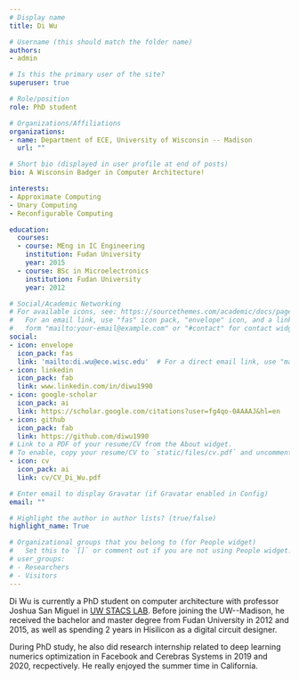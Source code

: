 ```yaml
---
# Display name
title: Di Wu

# Username (this should match the folder name)
authors:
- admin

# Is this the primary user of the site?
superuser: true

# Role/position
role: PhD student

# Organizations/Affiliations
organizations:
- name: Department of ECE, University of Wisconsin -- Madison
  url: ""

# Short bio (displayed in user profile at end of posts)
bio: A Wisconsin Badger in Computer Architecture!

interests:
- Approximate Computing
- Unary Computing
- Reconfigurable Computing

education:
  courses:
  - course: MEng in IC Engineering
    institution: Fudan University
    year: 2015
  - course: BSc in Microelectronics
    institution: Fudan University
    year: 2012

# Social/Academic Networking
# For available icons, see: https://sourcethemes.com/academic/docs/page-builder/#icons
#   For an email link, use "fas" icon pack, "envelope" icon, and a link in the
#   form "mailto:your-email@example.com" or "#contact" for contact widget.
social:
- icon: envelope
  icon_pack: fas
  link: 'mailto:di.wu@ece.wisc.edu'  # For a direct email link, use "mailto:test@example.org".
- icon: linkedin
  icon_pack: fab
  link: www.linkedin.com/in/diwu1990
- icon: google-scholar
  icon_pack: ai
  link: https://scholar.google.com/citations?user=fg4qo-0AAAAJ&hl=en
- icon: github
  icon_pack: fab
  link: https://github.com/diwu1990
# Link to a PDF of your resume/CV from the About widget.
# To enable, copy your resume/CV to `static/files/cv.pdf` and uncomment the lines below.
- icon: cv
  icon_pack: ai
  link: cv/CV_Di_Wu.pdf

# Enter email to display Gravatar (if Gravatar enabled in Config)
email: ""

# Highlight the author in author lists? (true/false)
highlight_name: True

# Organizational groups that you belong to (for People widget)
#   Set this to `[]` or comment out if you are not using People widget.
# user_groups:
# - Researchers
# - Visitors
---
```


Di Wu is currently a PhD student on computer architecture with professor Joshua San Miguel in [UW STACS LAB](https://jsm.ece.wisc.edu/). Before joining the UW--Madison, he received the bachelor and master degree from Fudan University in 2012 and 2015, as well as spending 2 years in Hisilicon as a digital circuit designer.

During PhD study, he also did research internship related to deep learning numerics optimization in Facebook and Cerebras Systems in 2019 and 2020, recpectively. He  really enjoyed the summer time in California.
